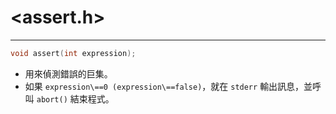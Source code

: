 # <assert.h> #

---

```c
void assert(int expression);
```
* 用來偵測錯誤的巨集。
* 如果 `expression\==0 (expression\==false)`，就在 `stderr` 輸出訊息，並呼叫 `abort()` 結束程式。